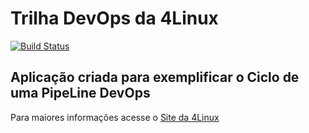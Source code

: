 # Trilha DevOps da 4Linux

<!-- Altere a Flag abaixo com sua URL do Travis -->
[![Build Status](https://travis-ci.org/igdseg/DevOpsLab-HelloWorld.svg?branch=master)](https://travis-ci.org/igdseg/DevOpsLab-HelloWorld)

## Aplicação criada para exemplificar o Ciclo de uma PipeLine DevOps


Para maiores informações acesse o [Site da 4Linux](https://www.4linux.com.br/cursos/devops)
